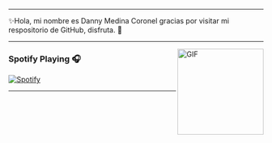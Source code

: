 

 <hr></hr>
 ✨Hola, mi nombre es Danny Medina Coronel
gracias por visitar mi respositorio de GitHub, disfruta. 👋

---

<img align="right" alt="GIF" height="170px" src="https://media.giphy.com/media/J5B1Y8QZnzXXbLQIBu/giphy.gif" />

### Spotify Playing 🎧
[![Spotify](https://novatorem.visualbean.vercel.app/api/spotify)]([https://open.spotify.com/user/1112981871](https://open.spotify.com/playlist/07ma2M1CoyGLwMPX5oZzKv?si=6df40d6a9e5b4cd7)https://open.spotify.com/playlist/07ma2M1CoyGLwMPX5oZzKv?si=6df40d6a9e5b4cd7)

---
